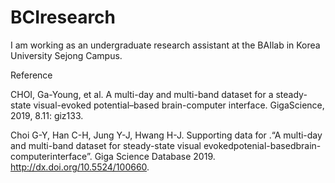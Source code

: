 # BCIresearch
I am working as an undergraduate research assistant at the BAIlab in Korea University Sejong Campus.

Reference

CHOI, Ga-Young, et al. A multi-day and multi-band dataset for a steady-state visual-evoked potential–based brain-computer interface. GigaScience, 2019, 8.11: giz133.

 Choi G-Y, Han C-H, Jung Y-J, Hwang H-J. Supporting data for .“A multi-day and multi-band dataset for steady-state visual evokedpotenial-basedbrain-computerinterface”. Giga Science Database 2019. http://dx.doi.org/10.5524/100660.
